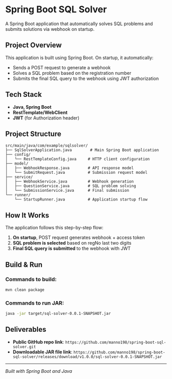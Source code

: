 # Spring Boot SQL Solver

A Spring Boot application that automatically solves SQL problems and submits solutions via webhook on startup.

## Project Overview

This application is built using Spring Boot. On startup, it automatically:

- Sends a POST request to generate a webhook
- Solves a SQL problem based on the registration number
- Submits the final SQL query to the webhook using JWT authorization

## Tech Stack

- **Java, Spring Boot**
- **RestTemplate/WebClient**
- **JWT** (for Authorization header)

## Project Structure

```
src/main/java/com/example/sqlsolver/
├── SqlSolverApplication.java        # Main Spring Boot application
├── config/
│   └── RestTemplateConfig.java     # HTTP client configuration
├── model/
│   ├── WebhookResponse.java        # API response model
│   └── SubmitRequest.java          # Submission request model
├── service/
│   ├── WebhookService.java         # Webhook generation
│   ├── QuestionService.java        # SQL problem solving
│   └── SubmissionService.java      # Final submission
└── runner/
    └── StartupRunner.java          # Application startup flow
```

## How It Works

The application follows this step-by-step flow:

1. **On startup**, POST request generates webhook + access token
2. **SQL problem is selected** based on regNo last two digits
3. **Final SQL query is submitted** to the webhook with JWT

## Build & Run

### Commands to build:
```bash
mvn clean package
```

### Commands to run JAR:
```bash
java -jar target/sql-solver-0.0.1-SNAPSHOT.jar
```

## Deliverables

- **Public GitHub repo link**: `https://github.com/manno198/spring-boot-sql-solver.git`
- **Downloadable JAR file link**: `https://github.com/manno198/spring-boot-sql-solver/releases/download/v1.0.0/sql-solver-0.0.1-SNAPSHOT.jar`

---

*Built with Spring Boot and Java*
